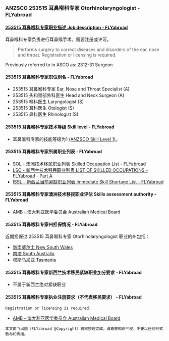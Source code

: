### ANZSCO 253515 耳鼻喉科专家 Otorhinolaryngologist - FLYabroad ###

####  [253515 耳鼻喉科专家职业描述 Job description - FLYabroad](http://www.flyabroadvisa.com/anzsco/2535.html#253515)

耳鼻喉科专家负责进行耳鼻喉手术。需要注册或许可。

> Performs surgery to correct diseases and disorders of the ear, nose and throat. Registration or licensing is required.

Previously referred to in ASCO as: 
2312-31 Surgeon

#### 253515 耳鼻喉科专家职位别名 - FLYabroad
 
- 253515 耳鼻喉科专家 Ear, Nose and Throat Specialist (A)
- 253515 头和颈部外科医生 Head and Neck Surgeon (A)
- 253515 喉科医生 Laryngologist (S)
- 253515 耳科医生 Otologist (S)
- 253515 鼻科医生 Rhinologist (S)

#### 253515 耳鼻喉科专家技术等级 Skill level - FLYabroad

- 耳鼻喉科专家的技能等级为1 [(ANZSCO Skill Level 1)](http://www.flyabroadvisa.com/anzsco/)。

#### 253515 耳鼻喉科专家所属职业列表 - FLYabroad

- [SOL - 澳洲技术移民职业列表 Skilled Occupation List - FLYabroad](http://www.flyabroadvisa.com/sol/)
- [LSO - 新西兰技术移民职业列表 LIST OF SKILLED OCCUPATIONS - FLYabroad](http://nz.flyabroadvisa.com/lso/) - [Part A](parta)
- [ISSL - 新西兰当前紧缺职业列表 Immediate Skill Shortage List - FLYabroad](http://nz.flyabroadvisa.com/work-residence/issl.html)

#### 253515 耳鼻喉科专家澳洲技术移民职业评估 Skills assessment authority - FLYabroad

- [AMB - 澳大利亚医学委员会 Australian Medical Board](http://www.medicalboard.gov.au/)

#### 253515 耳鼻喉科专家州担保情况 - FLYabroad

近期担保过 253515 耳鼻喉科专家 Otorhinolaryngologist 职业的州包括：

- [新南威尔士 New South Wales](http://www.flyabroadvisa.com/zdb/nsw.html)
- [南澳 South Australia](http://www.flyabroadvisa.com/zdb/sa.html)
- [塔斯马尼亚 Tasmania](http://www.flyabroadvisa.com/zdb/tas.html)

#### 253515 耳鼻喉科专家新西兰技术移民紧缺职业加分要求 - FLYabroad

- 不属于新西兰绝对紧缺职业

#### 253515 耳鼻喉科专家执业注册要求（不代表移民要求） - FLYabroad

    Registration or licensing is required.

- [AMB - 澳大利亚医学委员会 Australian Medical Board](http://www.medicalboard.gov.au/)

`本文由飞出国（FLYabroad @Copyright）独家整理完成，请尊重知识产权，不要以任何形式散布和传播。`